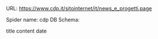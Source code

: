 URL: https://www.cdp.it/sitointernet/it/news_e_progetti.page

Spider name: cdp
DB Schema:

title
content
date